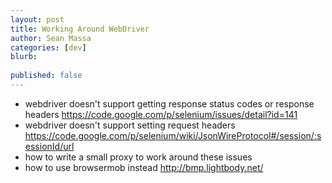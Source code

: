 ```yaml
---
layout: post
title: Working Around WebDriver
author: Sean Massa
categories: [dev]
blurb:
  
published: false
---
```


- webdriver doesn't support getting response status codes or response headers https://code.google.com/p/selenium/issues/detail?id=141
- webdriver doesn't support setting request headers https://code.google.com/p/selenium/wiki/JsonWireProtocol#/session/:sessionId/url
- how to write a small proxy to work around these issues
- how to use browsermob instead http://bmp.lightbody.net/



